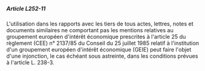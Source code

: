 ##### Article L252-11

L'utilisation dans les rapports avec les tiers de tous actes, lettres, notes et documents similaires ne comportant pas les mentions relatives au groupement européen d'intérêt économique prescrites à l'article 25 du règlement (CEE) n° 2137/85 du Conseil du 25 juillet 1985 relatif à l'institution d'un groupement européen d'intérêt économique (GEIE) peut faire l'objet d'une injonction, le cas échéant sous astreinte, dans les conditions prévues à l'article L. 238-3.

